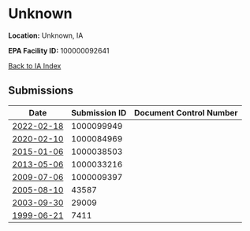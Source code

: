 # Unknown

**Location:** Unknown, IA

**EPA Facility ID:** 100000092641

[Back to IA Index](../../index.md)

## Submissions

| Date | Submission ID | Document Control Number |
|------|--------------|-------------------------|
| [2022-02-18](submissions/1000099949.md) | 1000099949 |  |
| [2020-02-10](submissions/1000084969.md) | 1000084969 |  |
| [2015-01-06](submissions/1000038503.md) | 1000038503 |  |
| [2013-05-06](submissions/1000033216.md) | 1000033216 |  |
| [2009-07-06](submissions/1000009397.md) | 1000009397 |  |
| [2005-08-10](submissions/43587.md) | 43587 |  |
| [2003-09-30](submissions/29009.md) | 29009 |  |
| [1999-06-21](submissions/7411.md) | 7411 |  |
